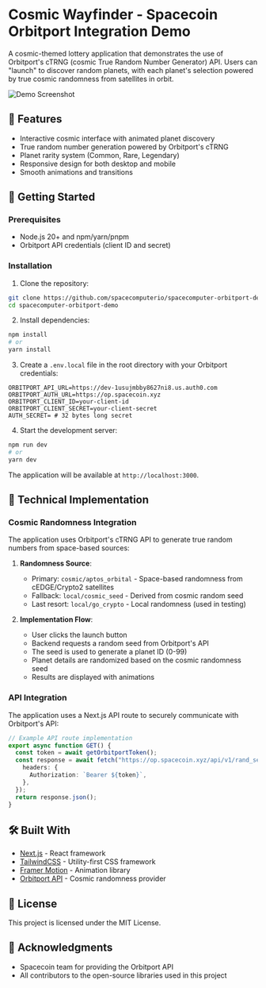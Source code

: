 # Cosmic Wayfinder - Spacecoin Orbitport Integration Demo

A cosmic-themed lottery application that demonstrates the use of Orbitport's cTRNG (cosmic True Random Number Generator) API. Users can "launch" to discover random planets, with each planet's selection powered by true cosmic randomness from satellites in orbit.

![Demo Screenshot](./public/demo.png)

## 🌌 Features

- Interactive cosmic interface with animated planet discovery
- True random number generation powered by Orbitport's cTRNG
- Planet rarity system (Common, Rare, Legendary)
- Responsive design for both desktop and mobile
- Smooth animations and transitions

## 🚀 Getting Started

### Prerequisites

- Node.js 20+ and npm/yarn/pnpm
- Orbitport API credentials (client ID and secret)

### Installation

1. Clone the repository:

```bash
git clone https://github.com/spacecomputerio/spacecomputer-orbitport-demo.git
cd spacecomputer-orbitport-demo
```

2. Install dependencies:

```bash
npm install
# or
yarn install
```

3. Create a `.env.local` file in the root directory with your Orbitport credentials:

```env
ORBITPORT_API_URL=https://dev-1usujmbby8627ni8.us.auth0.com
ORBITPORT_AUTH_URL=https://op.spacecoin.xyz
ORBITPORT_CLIENT_ID=your-client-id
ORBITPORT_CLIENT_SECRET=your-client-secret
AUTH_SECRET= # 32 bytes long secret
```

4. Start the development server:

```bash
npm run dev
# or
yarn dev
```

The application will be available at `http://localhost:3000`.

## 🔧 Technical Implementation

### Cosmic Randomness Integration

The application uses Orbitport's cTRNG API to generate true random numbers from space-based sources:

1. **Randomness Source**:

   - Primary: `cosmic/aptos_orbital` - Space-based randomness from cEDGE/Crypto2 satellites
   - Fallback: `local/cosmic_seed` - Derived from cosmic random seed
   - Last resort: `local/go_crypto` - Local randomness (used in testing)

2. **Implementation Flow**:
   - User clicks the launch button
   - Backend requests a random seed from Orbitport's API
   - The seed is used to generate a planet ID (0-99)
   - Planet details are randomized based on the cosmic randomness seed
   - Results are displayed with animations

### API Integration

The application uses a Next.js API route to securely communicate with Orbitport's API:

```typescript
// Example API route implementation
export async function GET() {
  const token = await getOrbitportToken();
  const response = await fetch("https://op.spacecoin.xyz/api/v1/rand_seed", {
    headers: {
      Authorization: `Bearer ${token}`,
    },
  });
  return response.json();
}
```

## 🛠️ Built With

- [Next.js](https://nextjs.org/) - React framework
- [TailwindCSS](https://tailwindcss.com/) - Utility-first CSS framework
- [Framer Motion](https://www.framer.com/motion/) - Animation library
- [Orbitport API](https://op.spacecoin.xyz/api) - Cosmic randomness provider

## 📝 License

This project is licensed under the MIT License.

## 🙏 Acknowledgments

- Spacecoin team for providing the Orbitport API
- All contributors to the open-source libraries used in this project
